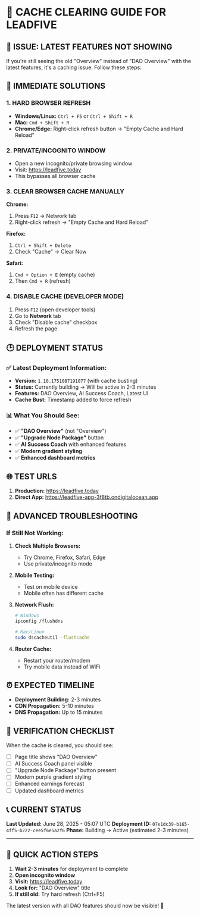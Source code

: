 # 🔄 CACHE CLEARING GUIDE FOR LEADFIVE

## 🎯 ISSUE: LATEST FEATURES NOT SHOWING

If you're still seeing the old "Overview" instead of "DAO Overview" with the latest features, it's a caching issue. Follow these steps:

## 📱 IMMEDIATE SOLUTIONS

### 1. **HARD BROWSER REFRESH**
- **Windows/Linux:** `Ctrl + F5` or `Ctrl + Shift + R`
- **Mac:** `Cmd + Shift + R`
- **Chrome/Edge:** Right-click refresh button → "Empty Cache and Hard Reload"

### 2. **PRIVATE/INCOGNITO WINDOW**
- Open a new incognito/private browsing window
- Visit: https://leadfive.today
- This bypasses all browser cache

### 3. **CLEAR BROWSER CACHE MANUALLY**
**Chrome:**
1. Press `F12` → Network tab
2. Right-click refresh → "Empty Cache and Hard Reload"

**Firefox:**
1. `Ctrl + Shift + Delete`
2. Check "Cache" → Clear Now

**Safari:**
1. `Cmd + Option + E` (empty cache)
2. Then `Cmd + R` (refresh)

### 4. **DISABLE CACHE (DEVELOPER MODE)**
1. Press `F12` (open developer tools)
2. Go to **Network** tab
3. Check "Disable cache" checkbox
4. Refresh the page

## 🕒 DEPLOYMENT STATUS

### ✅ Latest Deployment Information:
- **Version:** `1.10.1751087191077` (with cache busting)
- **Status:** Currently building → Will be active in 2-3 minutes
- **Features:** DAO Overview, AI Success Coach, Latest UI
- **Cache Bust:** Timestamp added to force refresh

### 📊 What You Should See:
- ✅ **"DAO Overview"** (not "Overview")
- ✅ **"Upgrade Node Package"** button
- ✅ **AI Success Coach** with enhanced features
- ✅ **Modern gradient styling**
- ✅ **Enhanced dashboard metrics**

## 🌐 TEST URLS

1. **Production:** https://leadfive.today
2. **Direct App:** https://leadfive-app-3f8tb.ondigitalocean.app

## 🔧 ADVANCED TROUBLESHOOTING

### If Still Not Working:

1. **Check Multiple Browsers:**
   - Try Chrome, Firefox, Safari, Edge
   - Use private/incognito mode

2. **Mobile Testing:**
   - Test on mobile device
   - Mobile often has different cache

3. **Network Flush:**
   ```bash
   # Windows
   ipconfig /flushdns
   
   # Mac/Linux
   sudo dscacheutil -flushcache
   ```

4. **Router Cache:**
   - Restart your router/modem
   - Try mobile data instead of WiFi

## ⏰ EXPECTED TIMELINE

- **Deployment Building:** 2-3 minutes
- **CDN Propagation:** 5-10 minutes
- **DNS Propagation:** Up to 15 minutes

## 🎯 VERIFICATION CHECKLIST

When the cache is cleared, you should see:

- [ ] Page title shows "DAO Overview"
- [ ] AI Success Coach panel visible
- [ ] "Upgrade Node Package" button present
- [ ] Modern purple gradient styling
- [ ] Enhanced earnings forecast
- [ ] Updated dashboard metrics

## 📞 CURRENT STATUS

**Last Updated:** June 28, 2025 - 05:07 UTC
**Deployment ID:** `07e1dc39-b165-4ff5-b222-cee5f6e5a2f6`
**Phase:** Building → Active (estimated 2-3 minutes)

---

## 🚀 QUICK ACTION STEPS

1. **Wait 2-3 minutes** for deployment to complete
2. **Open incognito window** 
3. **Visit:** https://leadfive.today
4. **Look for:** "DAO Overview" title
5. **If still old:** Try hard refresh (Ctrl+F5)

The latest version with all DAO features should now be visible! 🎉
